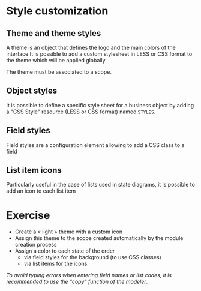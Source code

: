 Style customization
====================

Theme and theme styles
---------------------------

A theme is an object that defines the logo and the main colors of the interface.It is possible to add a custom stylesheet in LESS or CSS format to the theme which will be applied globally.


The theme must be associated to a scope.

Object styles
---------------------------

It is possible to define a specific style sheet for a business object by adding a "CSS Style" resource (LESS or CSS format) named `STYLES`.

Field styles
---------------------------

Field styles are a configuration element allowing to add a CSS class to a field

List item icons
---------------------------

Particularly useful in the case of lists used in state diagrams, it is possible to add an icon to each list item


Exercise
====================

- Create a « light » theme with a custom icon
- Assign this theme to the scope created automatically by the module creation process
- Assign a color to each state of the order
    - via field styles for the background (to use CSS classes)
    - via list items for the icons

*To avoid typing errors when entering field names or list codes, it is recommended to use the "copy" function of the modeler*.
